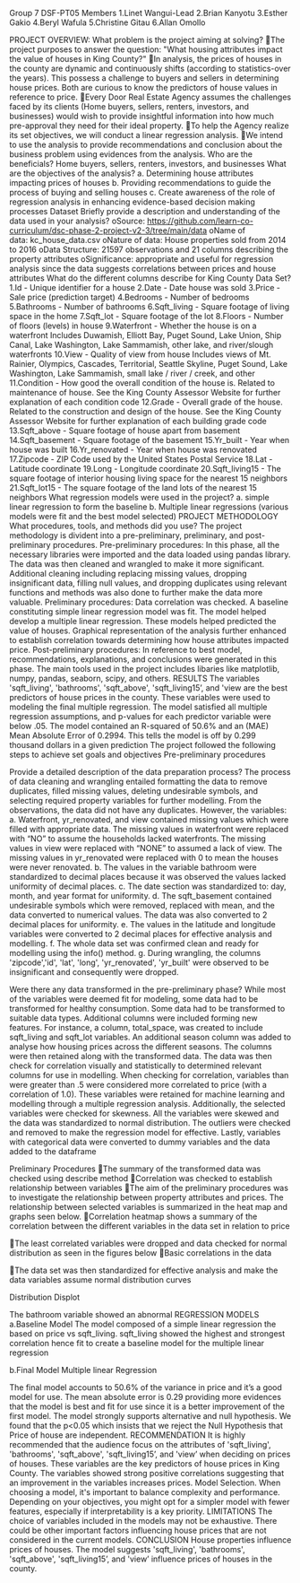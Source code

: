 Group 7 DSF-PT05
Members
1.Linet Wangui-Lead
2.Brian Kanyotu
3.Esther Gakio
4.Beryl Wafula
5.Christine Gitau
6.Allan Omollo

PROJECT OVERVIEW:
What problem is the project aiming at solving?
The project purposes to answer the question: "What housing attributes impact the value of houses in King County?"
In analysis, the prices of houses in the county are dynamic and continuously shifts (according to statistics-over the years). This possess a challenge to buyers and sellers in determining house prices. Both are curious to know the predictors of house values in reference to price.
Every Door Real Estate Agency assumes the challenges faced by its clients (Home buyers, sellers, renters, investors, and businesses) would wish to provide insightful information into how much pre-approval they need for their ideal property.
To help the Agency realize its set objectives, we will conduct a linear regression analysis.
We intend to use the analysis to provide recommendations and conclusion about the business problem using evidences from the analysis.
Who are the beneficials?
Home buyers, sellers, renters, investors, and businesses
What are the objectives of the analysis?
a. Determining house attributes impacting prices of houses
b. Providing recommendations to guide the process of buying and selling houses
c. Create awareness of the role of regression analysis in enhancing evidence-based decision making processes
Dataset
Briefly provide a description and understanding of the data used in your analysis?
oSource: https://github.com/learn-co-curriculum/dsc-phase-2-project-v2-3/tree/main/data
oName of data: kc_house_data.csv
oNature of data: House properties sold from 2014 to 2016
oData Structure: 21597 observations and 21 columns describing the property attributes
oSignificance: appropriate and useful for regression analysis since the data suggests correlations between prices and house attributes
What do the different columns describe for King County Data Set?
1.Id - Unique identifier for a house
2.Date - Date house was sold
3.Price - Sale price (prediction target)
4.Bedrooms - Number of bedrooms
5.Bathrooms - Number of bathrooms
6.Sqft_living - Square footage of living space in the home
7.Sqft_lot - Square footage of the lot
8.Floors - Number of floors (levels) in house
9.Waterfront - Whether the house is on a waterfront
Includes Duwamish, Elliott Bay, Puget Sound, Lake Union, Ship Canal, Lake Washington, Lake Sammamish, other lake, and river/slough waterfronts
10.View - Quality of view from house
Includes views of Mt. Rainier, Olympics, Cascades, Territorial, Seattle Skyline, Puget Sound, Lake Washington, Lake Sammamish, small lake / river / creek, and other
11.Condition - How good the overall condition of the house is. Related to maintenance of house.
See the King County Assessor Website for further explanation of each condition code
12.Grade - Overall grade of the house. Related to the construction and design of the house.
See the King County Assessor Website for further explanation of each building grade code
13.Sqft_above - Square footage of house apart from basement
14.Sqft_basement - Square footage of the basement
15.Yr_built - Year when house was built
16.Yr_renovated - Year when house was renovated
17.Zipcode - ZIP Code used by the United States Postal Service
18.Lat - Latitude coordinate
19.Long - Longitude coordinate
20.Sqft_living15 - The square footage of interior housing living space for the nearest 15 neighbors
21.Sqft_lot15 - The square footage of the land lots of the nearest 15 neighbors
What regression models were used in the project?
a. simple linear regression to form the baseline
b. Multiple linear regressions (various models were fit and the best model selected)
PROJECT METHODOLOGY
What procedures, tools, and methods did you use?
The project methodology is divident into a pre-preliminary, preliminary, and post-preliminary procedures.
Pre-preliminary procedures: In this phase, all the necessary libraries were imported and the data loaded using pandas library. The data was then cleaned and wrangled to make it more significant. Additional cleaning including replacing missing values, dropping insignificant data, filling null values, and dropping duplicates using relevant functions and methods was also done to further make the data more valuable.
Preliminary procedures: Data correlation was checked. A baseline constituting simple linear regression model was fit. The model helped develop a multiple linear regression. These models helped predicted the value of houses. Graphical representation of the analysis further enhanced to establish correlation towards determining how house attributes impacted price.
Post-preliminary procedures: In reference to best model, recommendations, explanations, and conclusions were generated in this phase.
The main tools used in the project includes libaries like matplotlib, numpy, pandas, seaborn, scipy, and others.
RESULTS
The variables 'sqft_living', 'bathrooms', 'sqft_above', 'sqft_living15’, and 'view are the best predictors of house prices in the county. These variables were used to modeling the final multiple regression. The model satisfied all multiple regression assumptions, and p-values for each predictor variable were below .05. The model contained an R-squared of 50.6% and an (MAE) Mean Absolute Error of 0.2994. This tells the model is off by 0.299 thousand dollars in a given prediction
The project followed the following steps to achieve set goals and objectives
Pre-preliminary procedures

Provide a detailed description of the data preparation process?
The process of data cleaning and wrangling entailed formatting the data to remove duplicates, filled missing values, deleting undesirable symbols, and selecting required property variables for further modelling. From the observations, the data did not have any duplicates.
However, the variables:
a. Waterfront, yr_renovated, and view contained missing values which were filled with appropriate data. The missing values in waterfront were replaced with “NO” to assume the households lacked waterfronts. The missing values in view were replaced with “NONE” to assumed a lack of view. The missing values in yr_renovated were replaced with 0 to mean the houses were never renovated.
b. The values in the variable bathroom were standardized to decimal places because it was observed the values lacked uniformity of decimal places.
c. The date section was standardized to: day, month, and year format for uniformity.
d. The sqft_basement contained undesirable symbols which were removed, replaced with mean, and the data converted to numerical values. The data was also converted to 2 decimal places for uniformity.
e. The values in the latitude and longitude variables were converted to 2 decimal places for effective analysis and modelling.
f. The whole data set was confirmed clean and ready for modelling using the info() method.
g. During wrangling, the columns 'zipcode','id', 'lat', 'long', 'yr_renovated', 'yr_built' were observed to be insignificant and consequently were dropped.

Were there any data transformed in the pre-preliminary phase?
While most of the variables were deemed fit for modeling, some data had to be transformed for healthy consumption. Some data had to be transformed to suitable data types. Additional columns were included forming new features. For instance, a column, total_space, was created to include sqft_living and sqft_lot variables. An additional season column was added to analyse how housing prices across the different seasons. The columns were then retained along with the transformed data.
The data was then check for correlation visually and statistically to determined relevant columns for use in modelling. When checking for correlation, variables than were greater than .5 were considered more correlated to price (with a correlation of 1.0). These variables were retained for machine learning and modelling through a multiple regression analysis. Additionally, the selected variables were checked for skewness. All the variables were skewed and the data was standardized to normal distribution. The outliers were checked and removed to make the regression model for effective. Lastly, variables with categorical data were converted to dummy variables and the data added to the dataframe

Preliminary Procedures
The summary of the transformed data was checked using describe method
Correlation was checked to establish relationship between variables 
The aim of the preliminary procedures was to investigate the relationship between property attributes and prices. The relationship between selected variables is summarized in the heat map and graphs seen below. 
Correlation heatmap shows a summary of the correlation between the different variables in the data set in relation to price


 


The least correlated variables were dropped and data checked for normal distribution as seen in the figures below
Basic correlations in the data



The data set was then standardized for effective analysis and make the data variables assume normal distribution curves


Distribution Displot


The bathroom variable showed an abnormal 
REGRESSION MODELS
a.Baseline Model
The model composed of a simple linear regression the based on price vs sqft_living.
sqft_living showed the highest and strongest correlation hence fit to create a baseline model for the multiple linear regression



b.Final Model
Multiple linear Regression


The final model accounts to 50.6% of the variance in price and it’s a good model for use. The mean absolute error is 0.29 providing more evidences that the model is best and fit for use since it is a better improvement of the first model. The model strongly supports alternative and null hypothesis. We found that the p<0.05 which insists that we reject the Null Hypothesis that Price of house are independent. 
RECOMMENDATION
It is highly recommended that the audience focus on the attributes of 'sqft_living', 'bathrooms', 'sqft_above', 'sqft_living15’, and 'view’ when deciding on prices of houses. These variables are the key predictors of house prices in King County. The variables showed strong positive correlations suggesting that an improvement in the variables increases prices. 
Model Selection. When choosing a model, it's important to balance complexity and performance. Depending on your objectives, you might opt for a simpler model with fewer features, especially if interpretability is a key priority.
LIMITATIONS
The choice of variables included in the models may not be exhaustive. There could be other important factors influencing house prices that are not considered in the current models. 
CONCLUSION
House properties influence prices of houses. The model suggests 'sqft_living', 'bathrooms', 'sqft_above', 'sqft_living15’, and 'view’ influence prices of houses in the county. 